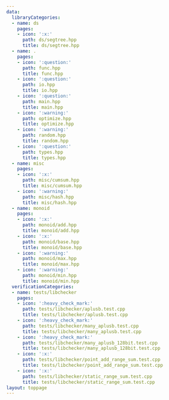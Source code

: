 ```yaml
---
data:
  libraryCategories:
  - name: ds
    pages:
    - icon: ':x:'
      path: ds/segtree.hpp
      title: ds/segtree.hpp
  - name: .
    pages:
    - icon: ':question:'
      path: func.hpp
      title: func.hpp
    - icon: ':question:'
      path: io.hpp
      title: io.hpp
    - icon: ':question:'
      path: main.hpp
      title: main.hpp
    - icon: ':warning:'
      path: optimize.hpp
      title: optimize.hpp
    - icon: ':warning:'
      path: random.hpp
      title: random.hpp
    - icon: ':question:'
      path: types.hpp
      title: types.hpp
  - name: misc
    pages:
    - icon: ':x:'
      path: misc/cumsum.hpp
      title: misc/cumsum.hpp
    - icon: ':warning:'
      path: misc/hash.hpp
      title: misc/hash.hpp
  - name: monoid
    pages:
    - icon: ':x:'
      path: monoid/add.hpp
      title: monoid/add.hpp
    - icon: ':x:'
      path: monoid/base.hpp
      title: monoid/base.hpp
    - icon: ':warning:'
      path: monoid/max.hpp
      title: monoid/max.hpp
    - icon: ':warning:'
      path: monoid/min.hpp
      title: monoid/min.hpp
  verificationCategories:
  - name: tests/libchecker
    pages:
    - icon: ':heavy_check_mark:'
      path: tests/libchecker/aplusb.test.cpp
      title: tests/libchecker/aplusb.test.cpp
    - icon: ':heavy_check_mark:'
      path: tests/libchecker/many_aplusb.test.cpp
      title: tests/libchecker/many_aplusb.test.cpp
    - icon: ':heavy_check_mark:'
      path: tests/libchecker/many_aplusb_128bit.test.cpp
      title: tests/libchecker/many_aplusb_128bit.test.cpp
    - icon: ':x:'
      path: tests/libchecker/point_add_range_sum.test.cpp
      title: tests/libchecker/point_add_range_sum.test.cpp
    - icon: ':x:'
      path: tests/libchecker/static_range_sum.test.cpp
      title: tests/libchecker/static_range_sum.test.cpp
layout: toppage
---
```

